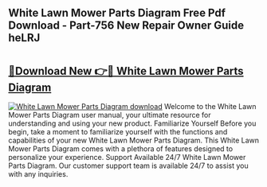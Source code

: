 ## White Lawn Mower Parts Diagram Free Pdf Download - Part-756 New Repair Owner Guide heLRJ

# <h2><a href="http://dfpnso.blite.top/?on=White+Lawn+Mower+Parts+Diagram">🔗Download New 👉🔴 White Lawn Mower Parts Diagram</a></h2>

[![White Lawn Mower Parts Diagram download](https://i.imgur.com/lujVjoI.png)](http://dfpnso.blite.top/?on=White+Lawn+Mower+Parts+Diagram)
Welcome to the White Lawn Mower Parts Diagram user manual, your ultimate resource for understanding and using your new product. Familiarize Yourself Before you begin, take a moment to familiarize yourself with the functions and capabilities of your new White Lawn Mower Parts Diagram. This White Lawn Mower Parts Diagram comes with a plethora of features designed to personalize your experience. Support Available 24/7 White Lawn Mower Parts Diagram. Our customer support team is available 24/7 to assist you with any inquiries.
